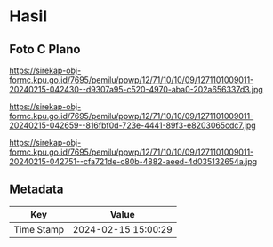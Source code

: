 # Hasil

## Foto C Plano

https://sirekap-obj-formc.kpu.go.id/7695/pemilu/ppwp/12/71/10/10/09/1271101009011-20240215-042430--d9307a95-c520-4970-aba0-202a656337d3.jpg

https://sirekap-obj-formc.kpu.go.id/7695/pemilu/ppwp/12/71/10/10/09/1271101009011-20240215-042659--816fbf0d-723e-4441-89f3-e8203065cdc7.jpg

https://sirekap-obj-formc.kpu.go.id/7695/pemilu/ppwp/12/71/10/10/09/1271101009011-20240215-042751--cfa721de-c80b-4882-aeed-4d035132654a.jpg


## Metadata

| Key        | Value               |
| ---------- | ------------------- |
| Time Stamp | 2024-02-15 15:00:29 |



